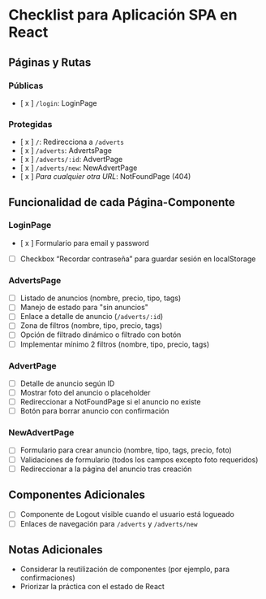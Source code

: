 # Checklist para Aplicación SPA en React

## Páginas y Rutas
### Públicas
- [ x ] `/login`: LoginPage

### Protegidas
- [ x ] `/`: Redirecciona a `/adverts`
- [ x ] `/adverts`: AdvertsPage
- [ x ] `/adverts/:id`: AdvertPage
- [ x ] `/adverts/new`: NewAdvertPage
- [ x ] *Para cualquier otra URL*: NotFoundPage (404)

## Funcionalidad de cada Página-Componente
### LoginPage
- [ x ] Formulario para email y password
- [ ] Checkbox “Recordar contraseña” para guardar sesión en localStorage

### AdvertsPage
- [ ] Listado de anuncios (nombre, precio, tipo, tags)
- [ ] Manejo de estado para "sin anuncios"
- [ ] Enlace a detalle de anuncio (`/adverts/:id`)
- [ ] Zona de filtros (nombre, tipo, precio, tags)
- [ ] Opción de filtrado dinámico o filtrado con botón
- [ ] Implementar mínimo 2 filtros (nombre, tipo, precio, tags)

### AdvertPage
- [ ] Detalle de anuncio según ID
- [ ] Mostrar foto del anuncio o placeholder
- [ ] Redireccionar a NotFoundPage si el anuncio no existe
- [ ] Botón para borrar anuncio con confirmación

### NewAdvertPage
- [ ] Formulario para crear anuncio (nombre, tipo, tags, precio, foto)
- [ ] Validaciones de formulario (todos los campos excepto foto requeridos)
- [ ] Redireccionar a la página del anuncio tras creación

## Componentes Adicionales
- [ ] Componente de Logout visible cuando el usuario está logueado
- [ ] Enlaces de navegación para `/adverts` y `/adverts/new`

## Notas Adicionales
- Considerar la reutilización de componentes (por ejemplo, para confirmaciones)
- Priorizar la práctica con el estado de React
